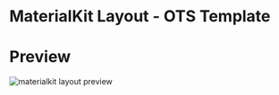 # MaterialKit Layout - OTS Template

# Preview
![materialkit layout preview](https://github.com/pedrogiampietro/ots_layouts/blob/MaterialKit/preview.jpg)
